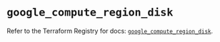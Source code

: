 # `google_compute_region_disk`

Refer to the Terraform Registry for docs: [`google_compute_region_disk`](https://registry.terraform.io/providers/hashicorp/google/6.19.0/docs/resources/compute_region_disk).

